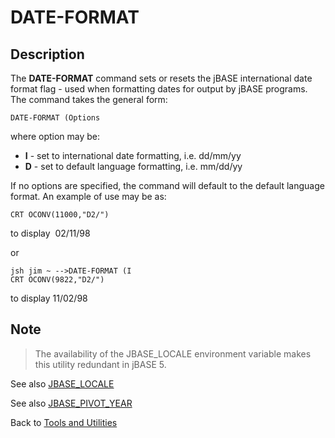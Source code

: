 # DATE-FORMAT

<PageHeader />

## Description

The **DATE-FORMAT** command sets or resets the jBASE international date format flag - used when formatting dates for output by jBASE programs. The command takes the general form:

```
DATE-FORMAT (Options
```

where option may be:

- **I** - set to international date formatting, i.e. dd/mm/yy
- **D** - set to default language formatting, i.e. mm/dd/yy

If no options are specified, the command will default to the default language format. An example of use may be as:

```
CRT OCONV(11000,"D2/")
```

to display  02/11/98

or

```
jsh jim ~ -->DATE-FORMAT (I
CRT OCONV(9822,"D2/")
```

to display 11/02/98

## Note  

>The availability of the JBASE_LOCALE environment variable makes this utility redundant in jBASE 5.  

See also [JBASE_LOCALE](./../../environment-variables/jbase_locale/README.md)

See also [JBASE_PIVOT_YEAR](./../../environment-variables/jbase_pivot_year/README.md)

Back to [Tools and Utilities](./../README.md)

<PageFooter />
